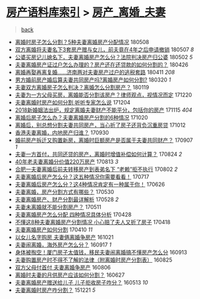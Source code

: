 [房产语料库索引](../../README.md)  > [房产_离婚_夫妻](房产_离婚_夫妻.md)
====
> [back](../README.md)

- [离婚时房子怎么分割？5种夫妻离婚房产分配情况](http://jkwz.applinzi.com/ittc/7100692501784691718.html#%E7%A6%BB%E5%A9%9A%E6%97%B6%E6%88%BF%E5%AD%90%E6%80%8E%E4%B9%88%E5%88%86%E5%89%B2%EF%BC%9F5%E7%A7%8D%E5%A4%AB%E5%A6%BB%E7%A6%BB%E5%A9%9A%E6%88%BF%E4%BA%A7%E5%88%86%E9%85%8D%E6%83%85%E5%86%B5) 180508  
- [双方离婚将夫妻名下3套房产赠与女儿，前夫竟在4年之后申请撤销](http://jkwz.applinzi.com/ittc/7096600571798881297.html#%E5%8F%8C%E6%96%B9%E7%A6%BB%E5%A9%9A%E5%B0%86%E5%A4%AB%E5%A6%BB%E5%90%8D%E4%B8%8B3%E5%A5%97%E6%88%BF%E4%BA%A7%E8%B5%A0%E4%B8%8E%E5%A5%B3%E5%84%BF%EF%BC%8C%E5%89%8D%E5%A4%AB%E7%AB%9F%E5%9C%A84%E5%B9%B4%E4%B9%8B%E5%90%8E%E7%94%B3%E8%AF%B7%E6%92%A4%E9%94%80) 180507 *8* 
- [公婆买房记儿媳名下，夫妻离婚房产怎么分？法院判决房产归公婆](http://jkwz.applinzi.com/ittc/7098637673852044299.html#%E5%85%AC%E5%A9%86%E4%B9%B0%E6%88%BF%E8%AE%B0%E5%84%BF%E5%AA%B3%E5%90%8D%E4%B8%8B%EF%BC%8C%E5%A4%AB%E5%A6%BB%E7%A6%BB%E5%A9%9A%E6%88%BF%E4%BA%A7%E6%80%8E%E4%B9%88%E5%88%86%EF%BC%9F%E6%B3%95%E9%99%A2%E5%88%A4%E5%86%B3%E6%88%BF%E4%BA%A7%E5%BD%92%E5%85%AC%E5%A9%86) 180502 *5* 
- [夫妻离婚房产证过户怎么办理的？房产还在还贷款的如何分割的？](http://jkwz.applinzi.com/ittc/7096308606712677382.html#%E5%A4%AB%E5%A6%BB%E7%A6%BB%E5%A9%9A%E6%88%BF%E4%BA%A7%E8%AF%81%E8%BF%87%E6%88%B7%E6%80%8E%E4%B9%88%E5%8A%9E%E7%90%86%E7%9A%84%EF%BC%9F%E6%88%BF%E4%BA%A7%E8%BF%98%E5%9C%A8%E8%BF%98%E8%B4%B7%E6%AC%BE%E7%9A%84%E5%A6%82%E4%BD%95%E5%88%86%E5%89%B2%E7%9A%84%EF%BC%9F) 180426  
- [离婚再娶再离复婚……济南两对夫妻房产过户的逃税套路](http://jkwz.applinzi.com/ittc/7090605949628974087.html#%E7%A6%BB%E5%A9%9A%E5%86%8D%E5%A8%B6%E5%86%8D%E7%A6%BB%E5%A4%8D%E5%A9%9A%E2%80%A6%E2%80%A6%E6%B5%8E%E5%8D%97%E4%B8%A4%E5%AF%B9%E5%A4%AB%E5%A6%BB%E6%88%BF%E4%BA%A7%E8%BF%87%E6%88%B7%E7%9A%84%E9%80%83%E7%A8%8E%E5%A5%97%E8%B7%AF) 180411 *208* 
- [男方婚前房产婚后算夫妻共同房产吗?离婚房产如何分割?](http://jkwz.applinzi.com/ittc/7082509309533750289.html#%E7%94%B7%E6%96%B9%E5%A9%9A%E5%89%8D%E6%88%BF%E4%BA%A7%E5%A9%9A%E5%90%8E%E7%AE%97%E5%A4%AB%E5%A6%BB%E5%85%B1%E5%90%8C%E6%88%BF%E4%BA%A7%E5%90%97%3F%E7%A6%BB%E5%A9%9A%E6%88%BF%E4%BA%A7%E5%A6%82%E4%BD%95%E5%88%86%E5%89%B2%3F) 180320 *1* 
- [夫妻双方离婚房子怎么判决？离婚怎么分割房产？](http://jkwz.applinzi.com/ittc/7060321260263703563.html#%E5%A4%AB%E5%A6%BB%E5%8F%8C%E6%96%B9%E7%A6%BB%E5%A9%9A%E6%88%BF%E5%AD%90%E6%80%8E%E4%B9%88%E5%88%A4%E5%86%B3%EF%BC%9F%E7%A6%BB%E5%A9%9A%E6%80%8E%E4%B9%88%E5%88%86%E5%89%B2%E6%88%BF%E4%BA%A7%EF%BC%9F) 180119  
- [夫妻为一方父母买房，离婚能否分割该房产？律师观点，视情况而定](http://jkwz.applinzi.com/ittc/7049215606618850320.html#%E5%A4%AB%E5%A6%BB%E4%B8%BA%E4%B8%80%E6%96%B9%E7%88%B6%E6%AF%8D%E4%B9%B0%E6%88%BF%EF%BC%8C%E7%A6%BB%E5%A9%9A%E8%83%BD%E5%90%A6%E5%88%86%E5%89%B2%E8%AF%A5%E6%88%BF%E4%BA%A7%EF%BC%9F%E5%BE%8B%E5%B8%88%E8%A7%82%E7%82%B9%EF%BC%8C%E8%A7%86%E6%83%85%E5%86%B5%E8%80%8C%E5%AE%9A) 171220  
- [夫妻离婚时房产如何分割 听听专家怎么说](http://jkwz.applinzi.com/ittc/7043159020091737104.html#%E5%A4%AB%E5%A6%BB%E7%A6%BB%E5%A9%9A%E6%97%B6%E6%88%BF%E4%BA%A7%E5%A6%82%E4%BD%95%E5%88%86%E5%89%B2+%E5%90%AC%E5%90%AC%E4%B8%93%E5%AE%B6%E6%80%8E%E4%B9%88%E8%AF%B4) 171204  
- [2018新婚姻法出炉，规定离婚夫妻财产不能平分，包括你的房产](http://jkwz.applinzi.com/ittc/7036170536382628881.html#2018%E6%96%B0%E5%A9%9A%E5%A7%BB%E6%B3%95%E5%87%BA%E7%82%89%EF%BC%8C%E8%A7%84%E5%AE%9A%E7%A6%BB%E5%A9%9A%E5%A4%AB%E5%A6%BB%E8%B4%A2%E4%BA%A7%E4%B8%8D%E8%83%BD%E5%B9%B3%E5%88%86%EF%BC%8C%E5%8C%85%E6%8B%AC%E4%BD%A0%E7%9A%84%E6%88%BF%E4%BA%A7) 171115 *404* 
- [离婚后房子怎么办？夫妻离婚房产分割的6种情况](http://jkwz.applinzi.com/ittc/7026452719739601937.html#%E7%A6%BB%E5%A9%9A%E5%90%8E%E6%88%BF%E5%AD%90%E6%80%8E%E4%B9%88%E5%8A%9E%EF%BC%9F%E5%A4%AB%E5%A6%BB%E7%A6%BB%E5%A9%9A%E6%88%BF%E4%BA%A7%E5%88%86%E5%89%B2%E7%9A%846%E7%A7%8D%E6%83%85%E5%86%B5) 171020  
- [离婚后，别总想分割夫妻共同房产，当心折了房子还背负沉重房贷](http://jkwz.applinzi.com/ittc/7023558214254330897.html#%E7%A6%BB%E5%A9%9A%E5%90%8E%EF%BC%8C%E5%88%AB%E6%80%BB%E6%83%B3%E5%88%86%E5%89%B2%E5%A4%AB%E5%A6%BB%E5%85%B1%E5%90%8C%E6%88%BF%E4%BA%A7%EF%BC%8C%E5%BD%93%E5%BF%83%E6%8A%98%E4%BA%86%E6%88%BF%E5%AD%90%E8%BF%98%E8%83%8C%E8%B4%9F%E6%B2%89%E9%87%8D%E6%88%BF%E8%B4%B7) 171012  
- [香港夫妻离婚，内地房产归谁？](http://jkwz.applinzi.com/ittc/7019017822611702800.html#%E9%A6%99%E6%B8%AF%E5%A4%AB%E5%A6%BB%E7%A6%BB%E5%A9%9A%EF%BC%8C%E5%86%85%E5%9C%B0%E6%88%BF%E4%BA%A7%E5%BD%92%E8%B0%81%EF%BC%9F) 170930  
- [婚前房产拆迁又购置新房，离婚时巨额房产是否属于夫妻共同财产？](http://jkwz.applinzi.com/ittc/7010504954069124112.html#%E5%A9%9A%E5%89%8D%E6%88%BF%E4%BA%A7%E6%8B%86%E8%BF%81%E5%8F%88%E8%B4%AD%E7%BD%AE%E6%96%B0%E6%88%BF%EF%BC%8C%E7%A6%BB%E5%A9%9A%E6%97%B6%E5%B7%A8%E9%A2%9D%E6%88%BF%E4%BA%A7%E6%98%AF%E5%90%A6%E5%B1%9E%E4%BA%8E%E5%A4%AB%E5%A6%BB%E5%85%B1%E5%90%8C%E8%B4%A2%E4%BA%A7%EF%BC%9F) 170907 *1* 
- [夫妻一方首付，共同还贷的房产，离婚时增值补偿如何计算？](http://jkwz.applinzi.com/ittc/7005399122545476624.html#%E5%A4%AB%E5%A6%BB%E4%B8%80%E6%96%B9%E9%A6%96%E4%BB%98%EF%BC%8C%E5%85%B1%E5%90%8C%E8%BF%98%E8%B4%B7%E7%9A%84%E6%88%BF%E4%BA%A7%EF%BC%8C%E7%A6%BB%E5%A9%9A%E6%97%B6%E5%A2%9E%E5%80%BC%E8%A1%A5%E5%81%BF%E5%A6%82%E4%BD%95%E8%AE%A1%E7%AE%97%EF%BC%9F) 170824 *2* 
- [40年老夫妻离婚分价值220万房产](http://jkwz.applinzi.com/ittc/7001169488626844688.html#40%E5%B9%B4%E8%80%81%E5%A4%AB%E5%A6%BB%E7%A6%BB%E5%A9%9A%E5%88%86%E4%BB%B7%E5%80%BC220%E4%B8%87%E6%88%BF%E4%BA%A7) 170813 *3* 
- [合肥一夫妻离婚后前夫转移房产到表弟名下 “老赖”拒不执行](http://jkwz.applinzi.com/ittc/6997124387961308177.html#%E5%90%88%E8%82%A5%E4%B8%80%E5%A4%AB%E5%A6%BB%E7%A6%BB%E5%A9%9A%E5%90%8E%E5%89%8D%E5%A4%AB%E8%BD%AC%E7%A7%BB%E6%88%BF%E4%BA%A7%E5%88%B0%E8%A1%A8%E5%BC%9F%E5%90%8D%E4%B8%8B+%E2%80%9C%E8%80%81%E8%B5%96%E2%80%9D%E6%8B%92%E4%B8%8D%E6%89%A7%E8%A1%8C) 170802 *2* 
- [夫妻离婚后房产怎么分？这五种情况你需要看看！](http://jkwz.applinzi.com/ittc/6991341017167823888.html#%E5%A4%AB%E5%A6%BB%E7%A6%BB%E5%A9%9A%E5%90%8E%E6%88%BF%E4%BA%A7%E6%80%8E%E4%B9%88%E5%88%86%EF%BC%9F%E8%BF%99%E4%BA%94%E7%A7%8D%E6%83%85%E5%86%B5%E4%BD%A0%E9%9C%80%E8%A6%81%E7%9C%8B%E7%9C%8B%EF%BC%81) 170717  
- [夫妻离婚后房产怎么分？这4种情况肯定有一种属于你！](http://jkwz.applinzi.com/ittc/6983404384384730116.html#%E5%A4%AB%E5%A6%BB%E7%A6%BB%E5%A9%9A%E5%90%8E%E6%88%BF%E4%BA%A7%E6%80%8E%E4%B9%88%E5%88%86%EF%BC%9F%E8%BF%994%E7%A7%8D%E6%83%85%E5%86%B5%E8%82%AF%E5%AE%9A%E6%9C%89%E4%B8%80%E7%A7%8D%E5%B1%9E%E4%BA%8E%E4%BD%A0%EF%BC%81) 170626  
- [夫妻离婚，房产分割方式有哪些？](http://jkwz.applinzi.com/ittc/6973549179765785604.html#%E5%A4%AB%E5%A6%BB%E7%A6%BB%E5%A9%9A%EF%BC%8C%E6%88%BF%E4%BA%A7%E5%88%86%E5%89%B2%E6%96%B9%E5%BC%8F%E6%9C%89%E5%93%AA%E4%BA%9B%EF%BC%9F) 170530  
- [夫妻离婚房产、财产分割最详解析](http://jkwz.applinzi.com/ittc/6972677578794992644.html#%E5%A4%AB%E5%A6%BB%E7%A6%BB%E5%A9%9A%E6%88%BF%E4%BA%A7%E3%80%81%E8%B4%A2%E4%BA%A7%E5%88%86%E5%89%B2%E6%9C%80%E8%AF%A6%E8%A7%A3%E6%9E%90) 170528 *2* 
- [夫妻未离婚就不能分割房产？](http://jkwz.applinzi.com/ittc/6966357022554457092.html#%E5%A4%AB%E5%A6%BB%E6%9C%AA%E7%A6%BB%E5%A9%9A%E5%B0%B1%E4%B8%8D%E8%83%BD%E5%88%86%E5%89%B2%E6%88%BF%E4%BA%A7%EF%BC%9F) 170511  
- [夫妻离婚房产怎么分配 四种情况具体分析](http://jkwz.applinzi.com/ittc/6961522543637824517.html#%E5%A4%AB%E5%A6%BB%E7%A6%BB%E5%A9%9A%E6%88%BF%E4%BA%A7%E6%80%8E%E4%B9%88%E5%88%86%E9%85%8D+%E5%9B%9B%E7%A7%8D%E6%83%85%E5%86%B5%E5%85%B7%E4%BD%93%E5%88%86%E6%9E%90) 170428  
- [不懂这8种夫妻离婚房产分割情况 小心赔了夫人又折了房子](http://jkwz.applinzi.com/ittc/6957871410260214788.html#%E4%B8%8D%E6%87%82%E8%BF%998%E7%A7%8D%E5%A4%AB%E5%A6%BB%E7%A6%BB%E5%A9%9A%E6%88%BF%E4%BA%A7%E5%88%86%E5%89%B2%E6%83%85%E5%86%B5+%E5%B0%8F%E5%BF%83%E8%B5%94%E4%BA%86%E5%A4%AB%E4%BA%BA%E5%8F%88%E6%8A%98%E4%BA%86%E6%88%BF%E5%AD%90) 170418  
- [夫妻离婚房产如何分割](http://jkwz.applinzi.com/ittc/6954685542032737284.html#%E5%A4%AB%E5%A6%BB%E7%A6%BB%E5%A9%9A%E6%88%BF%E4%BA%A7%E5%A6%82%E4%BD%95%E5%88%86%E5%89%B2) 170410 *11* 
- [以女儿名字购房 夫妻俩离婚争房产](http://jkwz.applinzi.com/ittc/6891223808538575877.html#%E4%BB%A5%E5%A5%B3%E5%84%BF%E5%90%8D%E5%AD%97%E8%B4%AD%E6%88%BF+%E5%A4%AB%E5%A6%BB%E4%BF%A9%E7%A6%BB%E5%A9%9A%E4%BA%89%E6%88%BF%E4%BA%A7) 161021  
- [夫妻闹离婚，海外房产怎么分？](http://jkwz.applinzi.com/ittc/6878755846489637893.html#%E5%A4%AB%E5%A6%BB%E9%97%B9%E7%A6%BB%E5%A9%9A%EF%BC%8C%E6%B5%B7%E5%A4%96%E6%88%BF%E4%BA%A7%E6%80%8E%E4%B9%88%E5%88%86%EF%BC%9F) 160917 *1* 
- [身体被掏空！厦门房子太值钱，移民夫妻闹离婚搞不懂房产怎么分](http://jkwz.applinzi.com/ittc/6877302371549447173.html#%E8%BA%AB%E4%BD%93%E8%A2%AB%E6%8E%8F%E7%A9%BA%EF%BC%81%E5%8E%A6%E9%97%A8%E6%88%BF%E5%AD%90%E5%A4%AA%E5%80%BC%E9%92%B1%EF%BC%8C%E7%A7%BB%E6%B0%91%E5%A4%AB%E5%A6%BB%E9%97%B9%E7%A6%BB%E5%A9%9A%E6%90%9E%E4%B8%8D%E6%87%82%E6%88%BF%E4%BA%A7%E6%80%8E%E4%B9%88%E5%88%86) 160913  
- [夫妻购置房产时不得不了解的法律（附离婚时房产分割表）](http://jkwz.applinzi.com/ittc/6869709376931234821.html#%E5%A4%AB%E5%A6%BB%E8%B4%AD%E7%BD%AE%E6%88%BF%E4%BA%A7%E6%97%B6%E4%B8%8D%E5%BE%97%E4%B8%8D%E4%BA%86%E8%A7%A3%E7%9A%84%E6%B3%95%E5%BE%8B%EF%BC%88%E9%99%84%E7%A6%BB%E5%A9%9A%E6%97%B6%E6%88%BF%E4%BA%A7%E5%88%86%E5%89%B2%E8%A1%A8%EF%BC%89) 160825  
- [双方父母付首付 夫妻离婚争房产](http://jkwz.applinzi.com/ittc/6862899840773784581.html#%E5%8F%8C%E6%96%B9%E7%88%B6%E6%AF%8D%E4%BB%98%E9%A6%96%E4%BB%98+%E5%A4%AB%E5%A6%BB%E7%A6%BB%E5%A9%9A%E4%BA%89%E6%88%BF%E4%BA%A7) 160806  
- [离婚时夫妻的月供房产应该如何分割？](http://jkwz.applinzi.com/ittc/6848422777887130628.html#%E7%A6%BB%E5%A9%9A%E6%97%B6%E5%A4%AB%E5%A6%BB%E7%9A%84%E6%9C%88%E4%BE%9B%E6%88%BF%E4%BA%A7%E5%BA%94%E8%AF%A5%E5%A6%82%E4%BD%95%E5%88%86%E5%89%B2%EF%BC%9F) 160627  
- [夫妻离婚房产赠送给儿子 儿子拒收房子咋分？](http://jkwz.applinzi.com/ittc/6831658128713974788.html#%E5%A4%AB%E5%A6%BB%E7%A6%BB%E5%A9%9A%E6%88%BF%E4%BA%A7%E8%B5%A0%E9%80%81%E7%BB%99%E5%84%BF%E5%AD%90+%E5%84%BF%E5%AD%90%E6%8B%92%E6%94%B6%E6%88%BF%E5%AD%90%E5%92%8B%E5%88%86%EF%BC%9F) 160513 *10* 
- [夫妻离婚时房产咋分割？](http://jkwz.applinzi.com/ittc/6778219191706584068.html#%E5%A4%AB%E5%A6%BB%E7%A6%BB%E5%A9%9A%E6%97%B6%E6%88%BF%E4%BA%A7%E5%92%8B%E5%88%86%E5%89%B2%EF%BC%9F) 151221 *5* 
